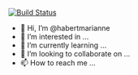 [![Build Status](https://dev.azure.com/NPDGroup/CA%20-%20Advanced%20Analytics%20EU/_apis/build/status/habertmarianne.python-sample-vscode-flask-tutorial%20(1)?branchName=master)](https://dev.azure.com/NPDGroup/CA%20-%20Advanced%20Analytics%20EU/_build/latest?definitionId=3084&branchName=master)
- 👋 Hi, I’m @habertmarianne
- 👀 I’m interested in ...
- 🌱 I’m currently learning ...
- 💞️ I’m looking to collaborate on ...
- 📫 How to reach me ...

<!---
habertmarianne/habertmarianne is a ✨ special ✨ repository because its `README.md` (this file) appears on your GitHub profile.
You can click the Preview link to take a look at your changes.
--->
